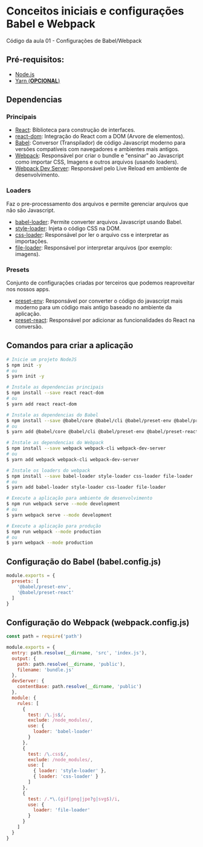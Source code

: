 # Conceitos iniciais e configurações Babel e Webpack

Código da aula 01 - Configurações de Babel/Webpack

## Pré-requisitos: 
- [Node.js](https://nodejs.org/en/)
- [Yarn (**OPCIONAL**)](https://classic.yarnpkg.com/en/docs/install/)

## Dependencias

### Principais
- [React](https://pt-br.reactjs.org): Biblioteca para construção de interfaces.
- [react-dom](https://pt-br.reactjs.org/docs/react-dom.html): Integração do React com a DOM (Arvore de elementos).
- [Babel](https://babeljs.io/): Conversor (Transpilador) de código Javascript moderno para versões compatíveis com navegadores e ambientes mais antigos.
- [Webpack](https://webpack.js.org/): Responsável por criar o bundle e "ensinar" ao Javascript como importar CSS, Imagens e outros arquivos (usando loaders).
- [Webpack Dev Server](https://webpack.js.org/configuration/dev-server/): Responsável pelo Live Reload em ambiente de desenvolvimento.

### Loaders
Faz o pre-processamento dos arquivos e permite gerenciar arquivos que não são Javascript.
- [babel-loader](https://github.com/babel/babel-loader): Permite converter arquivos Javascript usando Babel.
- [style-loader](https://webpack.js.org/loaders/style-loader): Injeta o código CSS na DOM.
- [css-loader](https://github.com/webpack-contrib/css-loader): Responsável por ler o arquivo css e interpretar as importações.
- [file-loader](https://v4.webpack.js.org/loaders/file-loader/): Responsável por interpretar arquivos (por exemplo: imagens).

### Presets
Conjunto de configurações criadas por terceiros que podemos reaproveitar nos nossos apps.
- [preset-env](https://babeljs.io/docs/en/babel-preset-env): Responsável por converter o código do javascript mais moderno para um código mais antigo baseado no ambiente da aplicação.
- [preset-react](https://babeljs.io/docs/en/babel-preset-react): Responsável por adicionar as funcionalidades do React na conversão.

## Comandos para criar a aplicação
```bash
# Inicie um projeto NodeJS
$ npm init -y
# ou
$ yarn init -y

# Instale as dependencias principais
$ npm install --save react react-dom
# ou 
$ yarn add react react-dom

# Instale as dependencias do Babel
$ npm install --save @babel/core @babel/cli @babel/preset-env @babel/preset-react
# ou 
$ yarn add @babel/core @babel/cli @babel/preset-env @babel/preset-react

# Instale as dependencias do Webpack
$ npm install --save webpack webpack-cli webpack-dev-server
# ou 
$ yarn add webpack webpack-cli webpack-dev-server

# Instale os loaders do webpack
$ npm install --save babel-loader style-loader css-loader file-loader
# ou 
$ yarn add babel-loader style-loader css-loader file-loader

# Execute a aplicação para ambiente de desenvolvimento
$ npm run webpack serve --mode development
# ou 
$ yarn webpack serve --mode development

# Execute a aplicação para produção
$ npm run webpack --mode production
# ou 
$ yarn webpack --mode production
```

## Configuração do Babel (babel.config.js)
```js
module.exports = {
  presets: [
    '@babel/preset-env',
    '@babel/preset-react'
  ]
}
```

## Configuração do Webpack (webpack.config.js)
```js
const path = require('path')

module.exports = {
  entry: path.resolve(__dirname, 'src', 'index.js'),
  output: {
    path: path.resolve(__dirname, 'public'),
    filename: 'bundle.js'
  },
  devServer: {
    contentBase: path.resolve(__dirname, 'public')
  },
  module: {
    rules: [
      {
        test: /\.js$/,
        exclude: /node_modules/,
        use: {
          loader: 'babel-loader'
        }
      },
      {
        test: /\.css$/,
        exclude: /node_modules/,
        use: [
          { loader: 'style-loader' },
          { loader: 'css-loader' }
        ]
      },
      { 
        test: /.*\.(gif|png|jpe?g|svg$)/i,
        use: {
          loader: 'file-loader'
        }
      }
    ]
  }
}
```
